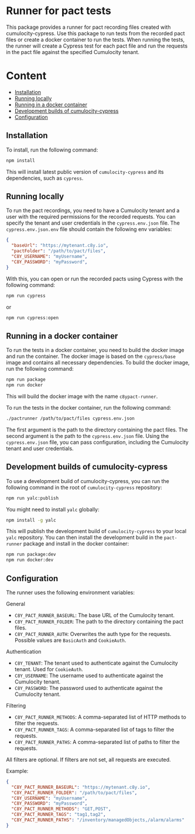 # Runner for pact tests

This package provides a runner for pact recording files created with cumulocity-cypress. Use this package to run tests from the recorded pact files or create a docker container to run the tests. When running the tests, the runner will create a Cypress test for each pact file and run the requests in the pact file against the specified Cumulocity tenant.

# Content
<!-- set markdown.extension.toc.levels 2..6 - level 1 is ignored in auto generated toc -->
- [Installation](#installation)
- [Running locally](#running-locally)
- [Running in a docker container](#running-in-a-docker-container)
- [Development builds of cumulocity-cypress](#development-builds-of-cumulocity-cypress)
- [Configuration](#configuration)

## Installation

To install, run the following command:

```bash
npm install
```

This will install latest public version of `cumulocity-cypress` and its dependencies, such as `cypress`.

## Running locally

To run the pact recordings, you need to have a Cumulocity tenant and a user with the required permissions for the recorded requests. You can specify the tenant and user credentials in the `cypress.env.json` file. The `cypress.env.json.env` file should contain the following env variables:

```json
{
  "baseUrl": "https://mytenant.c8y.io",
  "pactFolder": "/path/to/pact/files",
  "C8Y_USERNAME": "myUsername",
  "C8Y_PASSWORD": "myPassword",
}
```

With this, you can open or run the recorded pacts using Cypress with the following command:

```bash
npm run cypress
```
or 
```bash
npm run cypress:open
```

## Running in a docker container

To run the tests in a docker container, you need to build the docker image and run the container. The docker image is based on the `cypress/base` image and contains all necessary dependencies. To build the docker image, run the following command:

```bash
npm run package
npm run docker
```

This will build the docker image with the name `c8ypact-runner`. 

To run the tests in the docker container, run the following command:

```bash
./pactrunner /path/to/pact/files cypress.env.json
```

The first argument is the path to the directory containing the pact files. The second argument is the path to the `cypress.env.json` file. Using the `cypress.env.json` file, you can pass configuration, including the Cumulocity tenant and user credentials.

## Development builds of cumulocity-cypress

To use a development build of cumulocity-cypress, you can run the following command in the root of `cumulocity-cypress` repository:

```bash
npm run yalc:publish
```

You might need to install `yalc` globally:

```bash
npm install -g yalc
```

This will publish the development build of `cumulocity-cypress` to your local `yalc` repository. You can then install the development build in the `pact-runner` package and install in the docker container:

```bash
npm run package:dev
npm run docker:dev
```

## Configuration

The runner uses the following environment variables:

General
- `C8Y_PACT_RUNNER_BASEURL`: The base URL of the Cumulocity tenant.
- `C8Y_PACT_RUNNER_FOLDER`: The path to the directory containing the pact files.
- `C8Y_PACT_RUNNER_AUTH`: Overwrites the auth type for the requests. Possible values are `BasicAuth` and `CookieAuth`.

Authentication
- `C8Y_TENANT`: The tenant used to authenticate against the Cumulocity tenant. Used for `CookieAuth`.
- `C8Y_USERNAME`: The username used to authenticate against the Cumulocity tenant.
- `C8Y_PASSWORD`: The password used to authenticate against the Cumulocity tenant.

Filtering
- `C8Y_PACT_RUNNER_METHODS`: A comma-separated list of HTTP methods to filter the requests. 
- `C8Y_PACT_RUNNER_TAGS`: A comma-separated list of tags to filter the requests. 
- `C8Y_PACT_RUNNER_PATHS`: A comma-separated list of paths to filter the requests. 

All filters are optional. If filters are not set, all requests are executed.

Example:
```json
{
  "C8Y_PACT_RUNNER_BASEURL": "https://mytenant.c8y.io",
  "C8Y_PACT_RUNNER_FOLDER": "/path/to/pact/files",
  "C8Y_USERNAME": "myUsername",
  "C8Y_PASSWORD": "myPassword",
  "C8Y_PACT_RUNNER_METHODS": "GET,POST",
  "C8Y_PACT_RUNNER_TAGS": "tag1,tag2",
  "C8Y_PACT_RUNNER_PATHS": "/inventory/managedObjects,/alarm/alarms"
}
```
